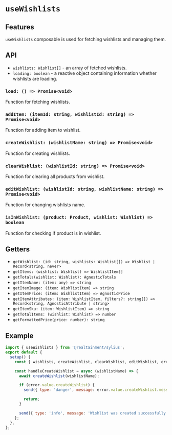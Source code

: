 # `useWishlists`

## Features

`useWishlists` composable is used for fetching wishlists and managing them.

## API

- `wishlists: Wishlist[]` - an array of fetched wishlists.
- `loading: boolean` - a reactive object containing information whether wishlists are loading.

### `load: () => Promise<void>`

Function for fetching wishlists.

### `addItem: (itemId: string, wishlistId: string) => Promise<void>`

Function for adding item to wishlist.

### `createWishlist: (wishlistName: string) => Promise<void>`

Function for creating wishlists.

### `clearWishlist: (wishlistId: string) => Promise<void>`

Function for clearing all products from wishlist.

### `editWishlist: (wishlistId: string, wishlistName: string) => Promise<void>`

Function for changing wishlists name.

### `isInWishlist: (product: Product, wishlist: Wishlist) => boolean`

Function for checking if product is in wishlist.

## Getters

- `getWishlist: (id: string, wishlists: Wishlist[]) => Wishlist | Record<string, never>`
- `getItems: (wishlist: Wishlist) => WishlistItem[]`
- `getTotals(wishlist: Wishlist): AgnosticTotals`
- `getItemName: (item: any) => string`
- `getItemImage: (item: WishlistItem) => string`
- `getItemPrice: (item: WishlistItem) => AgnosticPrice`
- `getItemAttributes: (item: WishlistItem, filters?: string[]) => Record<string, AgnosticAttribute | string>`
- `getItemSku: (item: WishlistItem) => string`
- `getTotalItems: (wishlist: Wishlist) => number`
- `getFormattedPrice(price: number): string`

## Example

```js
import { useWishlists } from '@realtainment/sylius';
export default {
  setup() {
    const { wishlists, createWishlist, clearWishlist, editWishlist, error } = useWishlists();

    const handleCreateWishlist = async (wishlistName) => {
      await createWishlist(wishlistName);

      if (error.value.createWishlist) {
        send({ type: 'danger', message: error.value.createWishlist.message });

        return;
      }

      send({ type: 'info', message: 'Wishlist was created successfully' });
    };
  },
};
```
